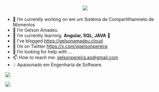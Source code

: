 <h1 align="center">
    <img src="https://readme-typing-svg.herokuapp.com/?font=Righteous&size=35&center=true&vCenter=true&width=500&height=70&duration=4000&lines=Hi+There!+👋;+I'm+Gelson+Pereira+!;" />
</h1>


- 🔭 I’m currently working on em um Sistema de Compartilhamneto de Momentos 
- 🔭 I’m Gelson Amadeu
- 🌱 I’m currently learning.   <strong> Angular, SQL, JAVA</strong> 🚀
- 🌱 I’ve blogged https://gelsonamadeu.cloud
- 🤔 I’m on Twitter https://x.com/ggelsonpereira
- 🤔 I’m looking for help with ...
- 📫 How to reach me: gelsonpereira.ao@gmail.com
- 💡 Apaixonado em Engenharia de Software.
  
![](https://github-readme-stats.vercel.app/api?username=ggelsonpereira&theme=radical&hide_border=false&include_all_commits=false&count_private=false)

![](https://github-readme-stats.vercel.app/api/top-langs/?username=ggelsonpereira&theme=radical&hide_border=false&include_all_commits=false&count_private=false&layout=compact)



 

